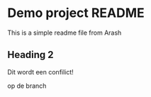 # Demo project README

This is a simple readme file from Arash

## Heading 2


Dit wordt een confilict!

op de branch
